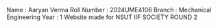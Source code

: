Name : Aaryan Verma
Roll Number : 2024UME4106
Branch : Mechanical Engineering
Year : 1
Website made for NSUT IIF SOCIETY ROUND 2
